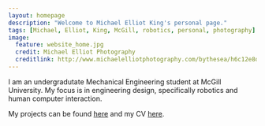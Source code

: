 ```yaml
---
layout: homepage
description: "Welcome to Michael Elliot King's personal page."
tags: [Michael, Elliot, King, McGill, robotics, personal, photography]
image:
  feature: website_home.jpg
  credit: Michael Elliot Photography
  creditlink: http://www.michaelelliotphotography.com/bythesea/h6c12e8d0#h6c12e8d0
---
```


I am an undergradutate Mechanical Engineering student at McGill University.  My focus is in engineering design, specifically robotics and human computer interaction.

My projects can be found <a markdown="0" href="{{ site.url }}/projects">here</a> and my CV <a markdown="0" href="{{ site.url }}/cv.pdf">here</a>.
